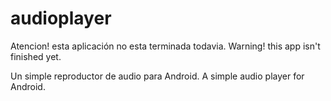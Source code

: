 audioplayer
===========

Atencion! esta aplicación no esta terminada todavia.
Warning! this app isn't finished yet.

Un simple reproductor de audio para Android.
A simple audio player for Android.
